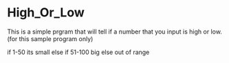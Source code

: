 # High_Or_Low
This is a simple prgram that will tell if a number that you input is high or low. (for this sample program only)

if 1-50 its small
else if 51-100 big
else out of range

